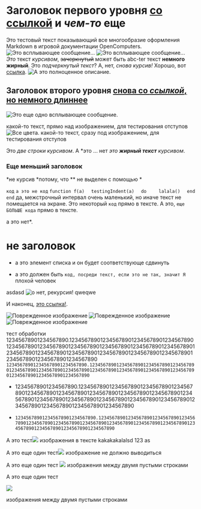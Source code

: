 # Заголовок первого уровня [со ссылкой](redirect1.md) и *чем-то* еще

Это тестовый текст показывающий все многообразие оформления Markdown в игровой документации OpenComputers.
![Это всплывающее сообщение...](opencomputers:textures/gui/printer_ink.png)
![Это всплывающее сообщение...](opencomputers:/textures/gui/printer_material.png)
*Это* текст *курсивом*, ~~зачеркнутый~~ может быть abc-ter текст **немного** **жирный**. Это _подчеркнутый текст_? А, нет, _снова курсив!_ Хорошо, вот [ссылка](../index.md).
![А это полноценное описание.](oredict:oc:assembler)
## Заголовок второго уровня [снова со *ссылкой*, но __немного__ длиннее](../block/adapter.md)

![Это еще одно всплывающее сообщение.](item:OpenComputers:item@23)

какой-то текст, прямо над изображением, для тестирования отступов
![Все цвета.](oredict:craftingPiston)
какой-то текст, сразу под изображением, для тестирования отступов

Это *две
строки курсивом*. А *это ... нет *это* **_жирный текст_** *курсивом*.

### Еще меньший заголовок

*не курсив *потому, что ** не выделен с помощью *

`код`
`а это не код`
`function f(a)`
`  testingIndent(a)`
`  do`
`    lalala()`
`  end`
`end`
да, межстрочный интервал очень маленький, но иначе текст не помещается на экране.
Это некоторый `код` прямо в тексте. А это, `еще БОЛЬШЕ кода` прямо в тексте.

а это нет*.

   # не заголовок

* а это элемент списка и он будет соответствующе сдвинуть
- а это должен быть `код, посреди текст, если это не так, значит Я` плохой человек

asdasd ![о нет, рекурсия!](img/example.png) qweqwe

И наконец, [это ссылка!](https://avatars1.githubusercontent.com/u/514903).

![Поврежденное изображение](item:повреждено)
![Поврежденное изображение](block:повреждено)
![Поврежденное изображение](oredict:повреждено)

тест обработки
12345678901234567890.1234567890123456789012345678901234567890123456789012345678901234567890123456789012345678901234567890123456789012345678901234567890123456789012345678901234567890123456789012345678901234567890
`123456789012345678901234567890.12345678901234567890123456789012345678901234567890123456789012345678901234567890123456789012345678901234567890123456789012345678901234567890`

* 12345678901234567890.1234567890123456789012345678901234567890123456789012345678901234567890123456789012345678901234567890123456789012345678901234567890123456789012345678901234567890123456789012345678901234567890
- `123456789012345678901234567890.12345678901234567890123456789012345678901234567890123456789012345678901234567890123456789012345678901234567890123456789012345678901234567890`

А это тест![](oredict:oc:cpu1) изображения в тексте kakakakalalsd 123 as

А это еще один тест![](oredict:oc:cpu1)
изображение не должно выводиться

А это еще один тест
![](oredict:oc:cpu1)
изображения между двумя пустыми строками

А это еще один тест

![](oredict:oc:cpu1)

изображения между двумя пустыми строками